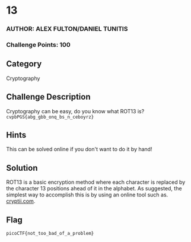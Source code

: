 # 13
### AUTHOR: ALEX FULTON/DANIEL TUNITIS
### Challenge Points: 100

## Category
Cryptography

## Challenge Description
Cryptography can be easy, do you know what ROT13 is? `cvpbPGS{abg_gbb_onq_bs_n_ceboyrz}`
## Hints
This can be solved online if you don't want to do it by hand!
## Solution
ROT13 is a basic encryption method where each character is replaced by the character 13 positions ahead of it in the alphabet. As suggested, the simplest way to accomplish this is by using an online tool such as. [cryptii.com](https://cryptii.com/pipes/rot13).
## Flag
`picoCTF{not_too_bad_of_a_problem}`